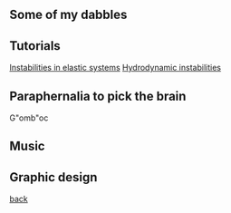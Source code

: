 ## Some of my dabbles

<!--Science
1. Gomboc
2. Singularities
3. Linear and non-linear
4. Patterns, patterns, patterns
5. When the history comes to bite...
-->
<!--Paintings-->

## Tutorials

[Instabilities in elastic systems](./elastInstab)
[Hydrodynamic instabilities](./hydInstab)
    
## Paraphernalia to pick the brain
G\"omb\"oc
    
## Music

## Graphic design

[back](./)